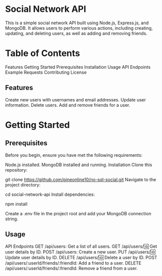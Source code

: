 # Social Network API
This is a simple social network API built using Node.js, Express.js, and MongoDB. It allows users to perform various actions, including creating, updating, and deleting users, as well as adding and removing friends.

# Table of Contents
Features
Getting Started
Prerequisites
Installation
Usage
API Endpoints
Example Requests
Contributing
License

## Features
Create new users with usernames and email addresses.
Update user information.
Delete users.
Add and remove friends for a user.

# Getting Started

## Prerequisites
Before you begin, ensure you have met the following requirements:

Node.js installed.
MongoDB installed and running.
Installation
Clone this repository:

git clone https://github.com/pineonline10/no-sql-social.git
Navigate to the project directory:

cd social-network-api
Install dependencies:

npm install

Create a .env file in the project root and add your MongoDB connection string. 

## Usage
API Endpoints
GET /api/users: Get a list of all users.
GET /api/users/:id: Get user details by ID.
POST /api/users: Create a new user.
PUT /api/users/:id: Update user details by ID.
DELETE /api/users/:id: Delete a user by ID.
POST /api/users/:userId/friends/:friendId: Add a friend to a user.
DELETE /api/users/:userId/friends/:friendId: Remove a friend from a user.
